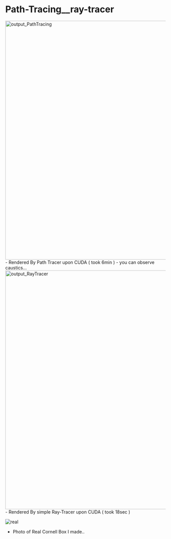 # Path-Tracing__ray-tracer
<img width="1000" height="750" alt="output_PathTracing" src="https://github.com/user-attachments/assets/84334c79-8a31-4a5c-9299-d0feb519ac7f" />
- Rendered By Path Tracer upon CUDA ( took 6min ) 
- you can observe caustics...

<img width="1000" height="750" alt="output_RayTracer" src="https://github.com/user-attachments/assets/04328af2-b51d-4473-89b2-4bcc26e20b97" />
- Rendered By simple Ray-Tracer upon CUDA ( took 18sec )

![real](https://github.com/user-attachments/assets/49aa2970-6fef-451e-a7e7-50370c8b2aee)
- Photo of Real Cornell Box I made..

